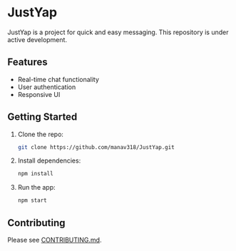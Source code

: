 # JustYap

JustYap is a project for quick and easy messaging. This repository is under active development.

## Features

- Real-time chat functionality
- User authentication
- Responsive UI

## Getting Started

1. Clone the repo:
   ```bash
   git clone https://github.com/manav318/JustYap.git
   ```
2. Install dependencies:
   ```bash
   npm install
   ```
3. Run the app:
   ```bash
   npm start
   ```

## Contributing

Please see [CONTRIBUTING.md](CONTRIBUTING.md).